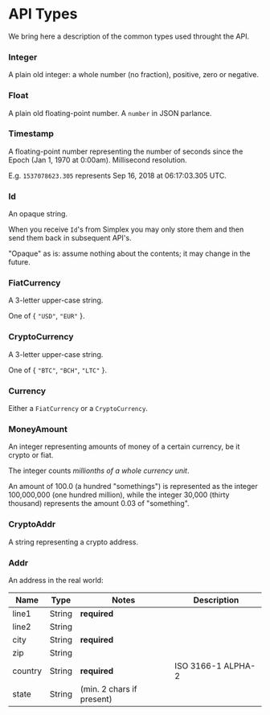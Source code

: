 # API Types #

We bring here a description of the common types used throught the API.

### Integer ###

A plain old integer: a whole number (no fraction), positive, zero or negative.

### Float ###

A plain old floating-point number. A `number` in JSON parlance.

### Timestamp ###

A floating-point number representing the number of seconds since the Epoch (Jan 1, 1970 at 0:00am). Millisecond resolution.

E.g. `1537078623.305` represents Sep 16, 2018 at 06:17:03.305 UTC.

### Id ###

An opaque string.

When you receive `Id`'s from Simplex you may only store them and then send them back in subsequent API's.

<aside class="warning">
"Opaque" as is: assume nothing about the contents; it may change in the future.
</aside>

### FiatCurrency ###

A 3-letter upper-case string.

One of { `"USD"`, `"EUR"` }.

### CryptoCurrency ###

A 3-letter upper-case string.

One of { `"BTC"`, `"BCH"`, `"LTC"` }.

### Currency ###

Either a `FiatCurrency` or a `CryptoCurrency`.

### MoneyAmount ###

An integer representing amounts of money of a certain currency, be it crypto or fiat.

The integer counts _millionths of a whole currency unit_.

<aside class="notice">
An amount of 100.0 (a hundred "somethings") is represented as the integer 100,000,000 (one hundred million), while the integer 30,000 (thirty thousand) represents the amount 0.03 of "something".
</aside>

### CryptoAddr ###

A string representing a crypto address.

### Addr ###

An address in the real world:

Name    | Type   | Notes                     | Description
------- | ------ | ------------------------- | -----------
line1   | String | **required**              |
line2   | String |                           |
city    | String | **required**              |
zip     | String |                           |
country | String | **required**              | ISO 3166-1 ALPHA-2
state   | String | (min. 2 chars if present) |

[modeline]: # ( vim: set ts=2 sw=2 expandtab wrap linebreak: )
